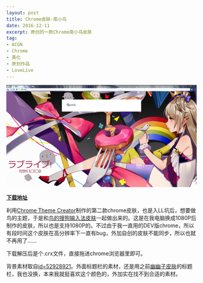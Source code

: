 ```yaml
---
layout: post
title: Chrome皮肤-南小鸟
date: 2016-12-11
excerpt: 原创的一款Chrome南小鸟皮肤
tag: 
- ACGN
- Chrome
- 美化
- 原创作品
- LoveLive
---
```


![0007](../img/0007.jpg)

[**下载地址**](../file/0005.zip)

利用[Chrome Theme Creator](http://windfire.space/ChromeTheme/)制作的第二款chrome皮肤，也是入LL坑后，想要做鸟的主题，于是和[鸟的搜狗输入法皮肤](http://windfire.space/SogouInputKotori/)一起做出来的。这是在我电脑换成1080P后制作的皮肤，所以也是支持1080P的。不过由于我一直用的DEV版chrome，所以有段时间这个皮肤在高分辨率下一直有bug，外加自创的皮肤不能同步，所以也就不再用了……

下载解压后是个.crx文件，直接拖进chrome浏览器里即可。

背景素材取自[id=52928921](http://www.pixiv.net/member_illust.php?mode=medium&illust_id=52928921)。外面标题栏的素材，还是用之前[幽幽子皮肤](http://windfire.space/ChromeYuyuko/)的标题栏，我也没换，本来我就挺喜欢这个颜色的，外加实在找不到合适的素材。